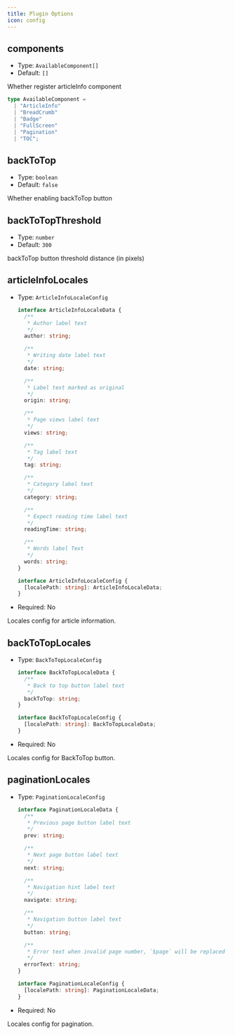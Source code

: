```yaml
---
title: Plugin Options
icon: config
---
```


## components

- Type: `AvailableComponent[]`
- Default: `[]`

Whether register articleInfo component

```ts
type AvailableComponent =
  | "ArticleInfo"
  | "BreadCrumb"
  | "Badge"
  | "FullScreen"
  | "Pagination"
  | "TOC";
```

## backToTop

- Type: `boolean`
- Default: `false`

Whether enabling backToTop button

## backToTopThreshold

- Type: `number`
- Default: `300`

backToTop button threshold distance (in pixels)

## articleInfoLocales

- Type: `ArticleInfoLocaleConfig`

  ```ts
  interface ArticleInfoLocaleData {
    /**
     * Author label text
     */
    author: string;

    /**
     * Writing date label text
     */
    date: string;

    /**
     * Label text marked as original
     */
    origin: string;

    /**
     * Page views label text
     */
    views: string;

    /**
     * Tag label text
     */
    tag: string;

    /**
     * Category label text
     */
    category: string;

    /**
     * Expect reading time label text
     */
    readingTime: string;

    /**
     * Words label Text
     */
    words: string;
  }

  interface ArticleInfoLocaleConfig {
    [localePath: string]: ArticleInfoLocaleData;
  }
  ```

- Required: No

Locales config for article information.

## backToTopLocales

- Type: `BackToTopLocaleConfig`

  ```ts
  interface BackToTopLocaleData {
    /**
     * Back to top button label text
     */
    backToTop: string;
  }

  interface BackToTopLocaleConfig {
    [localePath: string]: BackToTopLocaleData;
  }
  ```

- Required: No

Locales config for BackToTop button.

## paginationLocales

- Type: `PaginationLocaleConfig`

  ```ts
  interface PaginationLocaleData {
    /**
     * Previous page button label text
     */
    prev: string;

    /**
     * Next page button label text
     */
    next: string;

    /**
     * Navigation hint label text
     */
    navigate: string;

    /**
     * Navigation button label text
     */
    button: string;

    /**
     * Error text when invalid page number, `$page` will be replaced by total page number automatically
     */
    errorText: string;
  }

  interface PaginationLocaleConfig {
    [localePath: string]: PaginationLocaleData;
  }
  ```

- Required: No

Locales config for pagination.
